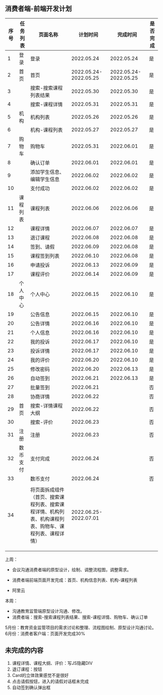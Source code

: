 ## 消费者端-前端开发计划

| 序号 | 任务列表 | 页面名称                                                     | 计划时间              | 完成时间              | 是否完成 |
| ---- | -------- | ------------------------------------------------------------ | --------------------- | --------------------- | -------- |
| 1    | 登录     | 登录                                                         | 2022.05.24            | 2022.05.24            | 是       |
| 2    | 首页     | 首页                                                         | 2022.05.24-2022.05.25 | 2022.05.24-2022.05.25 | 是       |
| 3    |          | 搜索-搜索课程列表结果                                        | 2022.05.30            | 2022.05.30            | 是       |
| 4    |          | 搜索-课程详情                                                | 2022.05.31            | 2022.05.31            | 是       |
| 5    | 机构     | 机构列表                                                     | 2022.05.26            | 2022.05.26            | 是       |
| 6    |          | 机构-课程列表                                                | 2022.05.27            | 2022.05.27            | 是       |
| 7    | 购物车   | 购物车                                                       | 2022.05.31            | 2022.06.01            | 是       |
| 8    |          | 确认订单                                                     | 2022.06.01            | 2022.06.01            | 是       |
| 9    |          | 添加学生信息、编辑学生信息                                   | 2022.06.02            | 2022.06.02            | 是       |
| 10   |          | 支付成功                                                     | 2022.06.02            | 2022.06.02            | 是       |
| 11   | 课程列表 | 课程列表                                                     | 2022.06.06            | 2022.06.06            | 是       |
| 12   |          | 课程详情                                                     | 2022.06.07            | 2022.06.07            | 是       |
| 13   |          | 退订课程                                                     | 2022.06.08            | 2022.06.08            | 是       |
| 14   |          | 签到、请假                                                   | 2022.06.09            | 2022.06.08            | 是       |
| 15   |          | 课程签到列表                                                 | 2022.06.10            | 2022.06.08            | 是       |
| 16   |          | 申请投诉                                                     | 2022.06.13            | 2022.06.09            | 是       |
| 17   |          | 课程评价                                                     | 2022.06.14            | 2022.06.09            | 是       |
| 18   | 个人中心 | 个人中心                                                     | 2022.06.15            | 2022.06.10            | 是       |
| 19   |          | 公告信息                                                     | 2022.06.15            | 2022.06.10            | 是       |
| 20   |          | 公告详情                                                     | 2022.06.16            | 2022.06.10            | 是       |
| 21   |          | 个人信息                                                     | 2022.06.16            | 2022.06.10            | 是       |
| 22   |          | 我的投诉                                                     | 2022.06.17            | 2022.06.10            | 是       |
| 23   |          | 投诉详情                                                     | 2022.06.17            | 2022.06.10            | 是       |
| 24   |          | 我的评价                                                     | 2022.06.20            | 2022.06.10            | 是       |
| 25   |          | 修改密码                                                     | 2022.06.20            | 2022.06.13            | 是       |
| 26   |          | 自动签到                                                     | 2022.06.21            | 2022.06.13            | 是       |
| 27   |          | 批量签到                                                     | 2022.06.21            |                       | 否       |
| 28   |          | 协商详情                                                     | 2022.06.22            |                       | 否       |
| 29   | 首页     | 搜索-详情课程大纲                                            | 2022.06.22            |                       | 否       |
| 30   |          | 搜索-评价                                                    | 2022.06.23            |                       | 否       |
| 31   | 注册     | 注册                                                         | 2022.06.23            |                       | 否       |
| 32   | 数币支付 | 支付完成                                                     | 2022.06.24            |                       | 否       |
| 33   |          | 数币支付                                                     | 2022.06.24            |                       | 否       |
|      |          |                                                              |                       |                       |          |
| 34   |          | 将页面拆成组件（首页、搜索课程列表、搜索课程详情、机构列表、机构课程列表、购物车、课程列表、课程详情） | 2022.06.25-2022.07.01 |                       |          |
|      |          |                                                              |                       |                       |          |
|      |          |                                                              |                       |                       |          |
|      |          |                                                              |                       |                       |          |

上周：

- 会议沟通消费者端的原型设计，绘制、调整流程图，调整需求。

- 消费者端前端页面开发完成：首页、机构信息列表、机构-课程列表
- 阿里云

本周：

- 沟通教育监管端原型设计沟通、修改。
- 消费者端：搜索-搜索课程列表结果、搜索-课程详情、购物车、确认订单

5月份：教育资金监管项目的需求讨论和整理、流程图绘制、原型设计沟通讨论。
6月份：消费者客户端：页面开发完成30%



## 未完成的内容

1. 课程详情、课程大纲、评价：写JS隐藏DIV
2. 退订课程：按钮
3. Card的立体效果感觉不是很好
4. 点击请假按钮，进入的请假对话框未完成
5. 自动签到确认弹出框


